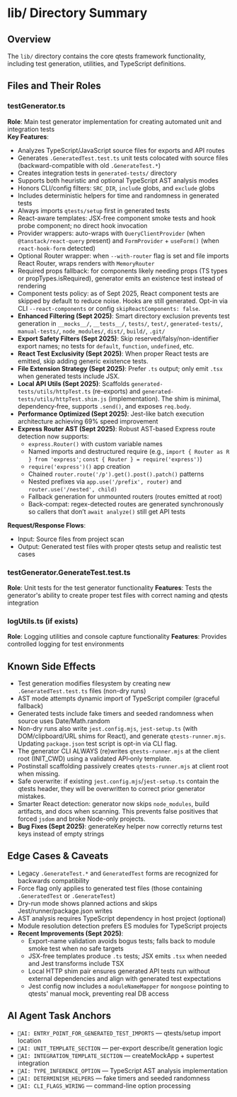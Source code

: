 # lib/ Directory Summary

## Overview
The `lib/` directory contains the core qtests framework functionality, including test generation, utilities, and TypeScript definitions.

## Files and Their Roles

### testGenerator.ts
**Role**: Main test generator implementation for creating automated unit and integration tests  
**Key Features**:
- Analyzes TypeScript/JavaScript source files for exports and API routes
- Generates `.GeneratedTest.test.ts` unit tests colocated with source files (backward-compatible with old `.GenerateTest.*`)
- Creates integration tests in `generated-tests/` directory
- Supports both heuristic and optional TypeScript AST analysis modes
- Honors CLI/config filters: `SRC_DIR`, `include` globs, and `exclude` globs
- Includes deterministic helpers for time and randomness in generated tests
- Always imports `qtests/setup` first in generated tests
- React-aware templates: JSX-free component smoke tests and hook probe component; no direct hook invocation
- Provider wrappers: auto-wraps with `QueryClientProvider` (when `@tanstack/react-query` present) and `FormProvider` + `useForm()` (when `react-hook-form` detected)
- Optional Router wrapper: when `--with-router` flag is set and file imports React Router, wraps renders with `MemoryRouter`
- Required props fallback: for components likely needing props (TS types or propTypes.isRequired), generator emits an existence test instead of rendering
- Component tests policy: as of Sept 2025, React component tests are skipped by default to reduce noise. Hooks are still generated. Opt-in via CLI `--react-components` or config `skipReactComponents: false`.
- **Enhanced Filtering (Sept 2025)**: Smart directory exclusion prevents test generation in `__mocks__/`, `__tests__/`, `tests/`, `test/`, `generated-tests/`, `manual-tests/`, `node_modules/`, `dist/`, `build/`, `.git/`
- **Export Safety Filters (Sept 2025)**: Skip reserved/falsy/non-identifier export names; no tests for `default`, `function`, `undefined`, etc.
- **React Test Exclusivity (Sept 2025)**: When proper React tests are emitted, skip adding generic existence tests.
- **File Extension Strategy (Sept 2025)**: Prefer `.ts` output; only emit `.tsx` when generated tests include JSX.
- **Local API Utils (Sept 2025)**: Scaffolds `generated-tests/utils/httpTest.ts` (re-exports) and `generated-tests/utils/httpTest.shim.js` (implementation). The shim is minimal, dependency‑free, supports `.send()`, and exposes `req.body`.
- **Performance Optimized (Sept 2025)**: Jest-like batch execution architecture achieving 69% speed improvement
 - **Express Router AST (Sept 2025)**: Robust AST-based Express route detection now supports:
   - `express.Router()` with custom variable names
   - Named imports and destructured require (e.g., `import { Router as R } from 'express'`; `const { Router } = require('express')`)
   - `require('express')()` app creation
   - Chained `router.route('/p').get().post().patch()` patterns
   - Nested prefixes via `app.use('/prefix', router)` and `router.use('/nested', child)`
   - Fallback generation for unmounted routers (routes emitted at root)
   - Back-compat: regex-detected routes are generated synchronously so callers that don’t `await analyze()` still get API tests

**Request/Response Flows**: 
- Input: Source files from project scan
- Output: Generated test files with proper qtests setup and realistic test cases

### testGenerator.GenerateTest.test.ts  
**Role**: Unit tests for the test generator functionality
**Features**: Tests the generator's ability to create proper test files with correct naming and qtests integration

### logUtils.ts (if exists)
**Role**: Logging utilities and console capture functionality
**Features**: Provides controlled logging for test environments

## Known Side Effects
- Test generation modifies filesystem by creating new `.GeneratedTest.test.ts` files (non-dry runs)
- AST mode attempts dynamic import of TypeScript compiler (graceful fallback)
- Generated tests include fake timers and seeded randomness when source uses Date/Math.random
- Non-dry runs also write `jest.config.mjs`, `jest-setup.ts` (with DOM/clipboard/URL shims for React), and generate `qtests-runner.mjs`. Updating `package.json` test script is opt-in via CLI flag.
- The generator CLI ALWAYS (re)writes `qtests-runner.mjs` at the client root (INIT_CWD) using a validated API‑only template.
- Postinstall scaffolding passively creates `qtests-runner.mjs` at client root when missing.
- Safe overwrite: if existing `jest.config.mjs`/`jest-setup.ts` contain the qtests header, they will be overwritten to correct prior generator mistakes.
- Smarter React detection: generator now skips `node_modules`, build artifacts, and docs when scanning. This prevents false positives that forced `jsdom` and broke Node-only projects.
- **Bug Fixes (Sept 2025)**: generateKey helper now correctly returns test keys instead of empty strings

## Edge Cases & Caveats
- Legacy `.GenerateTest.*` and `GeneratedTest` forms are recognized for backwards compatibility
- Force flag only applies to generated test files (those containing `.GeneratedTest` or `.GenerateTest`)
- Dry-run mode shows planned actions and skips Jest/runner/package.json writes
- AST analysis requires TypeScript dependency in host project (optional)
- Module resolution detection prefers ES modules for TypeScript projects
- **Recent Improvements (Sept 2025)**:
  - Export-name validation avoids bogus tests; falls back to module smoke test when no safe targets
  - JSX-free templates produce `.ts` tests; JSX emits `.tsx` when needed and Jest transforms include TSX
  - Local HTTP shim pair ensures generated API tests run without external dependencies and align with generated test expectations
  - Jest config now includes a `moduleNameMapper` for `mongoose` pointing to qtests' manual mock, preventing real DB access

## AI Agent Task Anchors
- `🚩AI: ENTRY_POINT_FOR_GENERATED_TEST_IMPORTS` — qtests/setup import location
- `🚩AI: UNIT_TEMPLATE_SECTION` — per-export describe/it generation logic  
- `🚩AI: INTEGRATION_TEMPLATE_SECTION` — createMockApp + supertest integration
- `🚩AI: TYPE_INFERENCE_OPTION` — TypeScript AST analysis implementation
- `🚩AI: DETERMINISM_HELPERS` — fake timers and seeded randomness
- `🚩AI: CLI_FLAGS_WIRING` — command-line option processing
